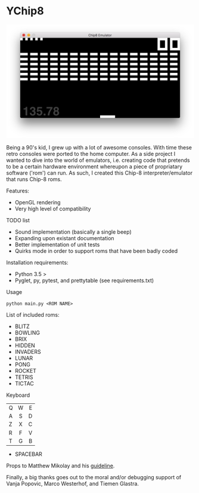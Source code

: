 # YChip8

![Image of Breakout](https://github.com/YusufCelik/YChip8/raw/master/images/breakout.png)

Being a 90's kid, I grew up with a lot of awesome consoles. With time these retro consoles were ported to the home computer. As a side project I wanted to dive into the world of emulators, i.e. creating code that pretends to be a certain hardware environment whereupon a piece of propriatary software ('rom') can run. As such, I created this Chip-8 interpreter/emulator that runs Chip-8 roms.


Features:

 * OpenGL rendering
 * Very high level of compatibility

TODO list

 * Sound implementation (basically a single beep)
 * Expanding upon existant documentation
 * Better implementation of unit tests
 * Quirks mode in order to support roms that have been badly coded

Installation requirements:

 * Python 3.5 >
 * Pyglet, py, pytest, and prettytable (see requirements.txt)

Usage

 ```
 python main.py <ROM NAME>
 ```

List of included roms:

 * BLITZ
 * BOWLING
 * BRIX
 * HIDDEN
 * INVADERS
 * LUNAR
 * PONG
 * ROCKET
 * TETRIS
 * TICTAC

Keyboard

|               |               |       |
| ------------- |:-------------:| -----:|
| Q             | W             | E     |
| A             | S             | D     |
| Z             | X             | C     |
| R             | F             | V     |
| T             | G             | B     |

+ SPACEBAR

Props to Matthew Mikolay and his [guideline](http://mattmik.com/files/chip8/mastering/chip8.html).

Finally, a big thanks goes out to the moral and/or debugging support of
Vanja Popovic, Marco Westerhof, and Tiemen Glastra.
